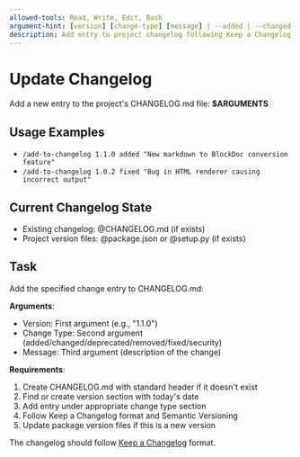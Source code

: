 ```yaml
---
allowed-tools: Read, Write, Edit, Bash
argument-hint: [version] [change-type] [message] | --added | --changed | --fixed
description: Add entry to project changelog following Keep a Changelog format
---
```


# Update Changelog

Add a new entry to the project's CHANGELOG.md file: **$ARGUMENTS**

## Usage Examples
- `/add-to-changelog 1.1.0 added "New markdown to BlockDoc conversion feature"`
- `/add-to-changelog 1.0.2 fixed "Bug in HTML renderer causing incorrect output"`

## Current Changelog State

- Existing changelog: @CHANGELOG.md (if exists)
- Project version files: @package.json or @setup.py (if exists)

## Task

Add the specified change entry to CHANGELOG.md:

**Arguments**: 
- Version: First argument (e.g., "1.1.0")
- Change Type: Second argument (added/changed/deprecated/removed/fixed/security)  
- Message: Third argument (description of the change)

**Requirements**:
1. Create CHANGELOG.md with standard header if it doesn't exist
2. Find or create version section with today's date
3. Add entry under appropriate change type section
4. Follow Keep a Changelog format and Semantic Versioning
5. Update package version files if this is a new version

The changelog should follow [Keep a Changelog](https://keepachangelog.com/) format.